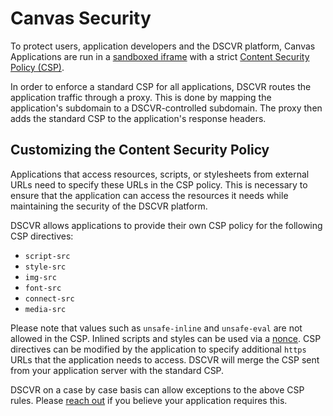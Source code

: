# Canvas Security

To protect users, application developers and the DSCVR platform, Canvas Applications are run in a [sandboxed iframe](https://developer.mozilla.org/en-US/docs/Web/HTML/Element/iframe#sandbox) with a strict [Content Security Policy (CSP)](https://developer.mozilla.org/en-US/docs/Web/HTTP/CSP). 

In order to enforce a standard CSP for all applications, DSCVR routes the application traffic through a proxy. This is done by mapping the application's subdomain to a DSCVR-controlled subdomain. The proxy then adds the standard CSP to the application's response headers.
 
## Customizing the Content Security Policy

Applications that access resources, scripts, or stylesheets from external URLs need to specify these URLs in the CSP policy. This is necessary to ensure that the application can access the resources it needs while maintaining the security of the DSCVR platform.

DSCVR allows applications to provide their own CSP policy for the following CSP directives:

- `script-src`
- `style-src`
- `img-src`
- `font-src`
- `connect-src`
- `media-src`

Please note that values such as `unsafe-inline` and `unsafe-eval` are not allowed in the CSP. Inlined scripts and styles can be used via a [nonce](https://content-security-policy.com/nonce/). CSP directives can be modified by the application to specify additional `https` URLs that the application needs to access. DSCVR will merge the CSP sent from your application server with the standard CSP.

DSCVR on a case by case basis can allow exceptions to the above CSP rules. Please [reach out](#questions) if you believe your application requires this.

